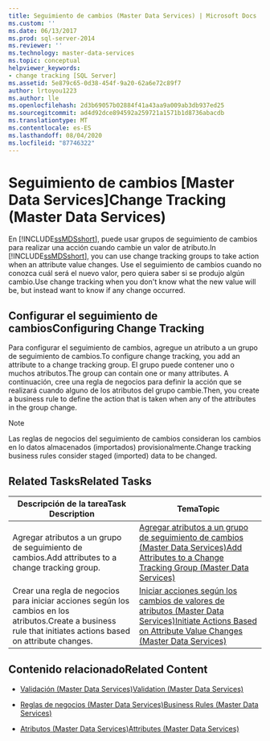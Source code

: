 ```yaml
---
title: Seguimiento de cambios (Master Data Services) | Microsoft Docs
ms.custom: ''
ms.date: 06/13/2017
ms.prod: sql-server-2014
ms.reviewer: ''
ms.technology: master-data-services
ms.topic: conceptual
helpviewer_keywords:
- change tracking [SQL Server]
ms.assetid: 5e879c65-0d38-454f-9a20-62a6e72c89f7
author: lrtoyou1223
ms.author: lle
ms.openlocfilehash: 2d3b69057b02884f41a43aa9a009ab3db937ed25
ms.sourcegitcommit: ad4d92dce894592a259721a1571b1d8736abacdb
ms.translationtype: MT
ms.contentlocale: es-ES
ms.lasthandoff: 08/04/2020
ms.locfileid: "87746322"
---
```

# <a name="change-tracking-master-data-services"></a><span data-ttu-id="79e8b-102">Seguimiento de cambios [Master Data Services]</span><span class="sxs-lookup"><span data-stu-id="79e8b-102">Change Tracking (Master Data Services)</span></span>
  <span data-ttu-id="79e8b-103">En [!INCLUDE[ssMDSshort](../includes/ssmdsshort-md.md)], puede usar grupos de seguimiento de cambios para realizar una acción cuando cambie un valor de atributo.</span><span class="sxs-lookup"><span data-stu-id="79e8b-103">In [!INCLUDE[ssMDSshort](../includes/ssmdsshort-md.md)], you can use change tracking groups to take action when an attribute value changes.</span></span> <span data-ttu-id="79e8b-104">Use el seguimiento de cambios cuando no conozca cuál será el nuevo valor, pero quiera saber si se produjo algún cambio.</span><span class="sxs-lookup"><span data-stu-id="79e8b-104">Use change tracking when you don't know what the new value will be, but instead want to know if any change occurred.</span></span>  
  
## <a name="configuring-change-tracking"></a><span data-ttu-id="79e8b-105">Configurar el seguimiento de cambios</span><span class="sxs-lookup"><span data-stu-id="79e8b-105">Configuring Change Tracking</span></span>  
 <span data-ttu-id="79e8b-106">Para configurar el seguimiento de cambios, agregue un atributo a un grupo de seguimiento de cambios.</span><span class="sxs-lookup"><span data-stu-id="79e8b-106">To configure change tracking, you add an attribute to a change tracking group.</span></span> <span data-ttu-id="79e8b-107">El grupo puede contener uno o muchos atributos.</span><span class="sxs-lookup"><span data-stu-id="79e8b-107">The group can contain one or many attributes.</span></span> <span data-ttu-id="79e8b-108">A continuación, cree una regla de negocios para definir la acción que se realizará cuando alguno de los atributos del grupo cambie.</span><span class="sxs-lookup"><span data-stu-id="79e8b-108">Then, you create a business rule to define the action that is taken when any of the attributes in the group change.</span></span>  
  
> [!NOTE]  
>  <span data-ttu-id="79e8b-109">Las reglas de negocios del seguimiento de cambios consideran los cambios en lo datos almacenados (importados) provisionalmente.</span><span class="sxs-lookup"><span data-stu-id="79e8b-109">Change tracking business rules consider staged (imported) data to be changed.</span></span>  
  
## <a name="related-tasks"></a><span data-ttu-id="79e8b-110">Related Tasks</span><span class="sxs-lookup"><span data-stu-id="79e8b-110">Related Tasks</span></span>  
  
|<span data-ttu-id="79e8b-111">Descripción de la tarea</span><span class="sxs-lookup"><span data-stu-id="79e8b-111">Task Description</span></span>|<span data-ttu-id="79e8b-112">Tema</span><span class="sxs-lookup"><span data-stu-id="79e8b-112">Topic</span></span>|  
|----------------------|-----------|  
|<span data-ttu-id="79e8b-113">Agregar atributos a un grupo de seguimiento de cambios.</span><span class="sxs-lookup"><span data-stu-id="79e8b-113">Add attributes to a change tracking group.</span></span>|[<span data-ttu-id="79e8b-114">Agregar atributos a un grupo de seguimiento de cambios &#40;Master Data Services&#41;</span><span class="sxs-lookup"><span data-stu-id="79e8b-114">Add Attributes to a Change Tracking Group &#40;Master Data Services&#41;</span></span>](add-attributes-to-a-change-tracking-group-master-data-services.md)|  
|<span data-ttu-id="79e8b-115">Crear una regla de negocios para iniciar acciones según los cambios en los atributos.</span><span class="sxs-lookup"><span data-stu-id="79e8b-115">Create a business rule that initiates actions based on attribute changes.</span></span>|[<span data-ttu-id="79e8b-116">Iniciar acciones según los cambios de valores de atributos &#40;Master Data Services&#41;</span><span class="sxs-lookup"><span data-stu-id="79e8b-116">Initiate Actions Based on Attribute Value Changes &#40;Master Data Services&#41;</span></span>](../../2014/master-data-services/initiate-actions-based-on-attribute-value-changes-master-data-services.md)|  
  
## <a name="related-content"></a><span data-ttu-id="79e8b-117">Contenido relacionado</span><span class="sxs-lookup"><span data-stu-id="79e8b-117">Related Content</span></span>  
  
-   [<span data-ttu-id="79e8b-118">Validación &#40;Master Data Services&#41;</span><span class="sxs-lookup"><span data-stu-id="79e8b-118">Validation &#40;Master Data Services&#41;</span></span>](../../2014/master-data-services/validation-master-data-services.md)  
  
-   [<span data-ttu-id="79e8b-119">Reglas de negocios &#40;Master Data Services&#41;</span><span class="sxs-lookup"><span data-stu-id="79e8b-119">Business Rules &#40;Master Data Services&#41;</span></span>](../../2014/master-data-services/business-rules-master-data-services.md)  
  
-   [<span data-ttu-id="79e8b-120">Atributos &#40;Master Data Services&#41;</span><span class="sxs-lookup"><span data-stu-id="79e8b-120">Attributes &#40;Master Data Services&#41;</span></span>](../../2014/master-data-services/attributes-master-data-services.md)  
  
  
